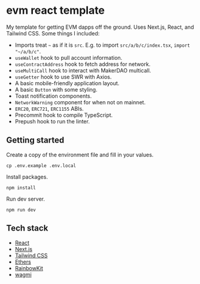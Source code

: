 # evm react template

My template for getting EVM dapps off the ground. Uses Next.js, React, and Tailwind CSS. Some things I included:

- Imports treat `~` as if it is `src`. E.g. to import `src/a/b/c/index.tsx`, `import "~/a/b/c"`.
- `useWallet` hook to pull account information.
- `useContractAddress` hook to fetch address for network.
- `useMultiCall` hook to interact with MakerDAO multicall.
- `useGetter` hook to use SWR with Axios.
- A basic mobile-friendly application layout.
- A basic `Button` with some styling.
- Toast notification components.
- `NetworkWarning` component for when not on mainnet.
- `ERC20`, `ERC721`, `ERC1155` ABIs.
- Precommit hook to compile TypeScript.
- Prepush hook to run the linter.

## Getting started

Create a copy of the environment file and fill in your values.

```
cp .env.example .env.local
```

Install packages.

```
npm install
```

Run dev server.
```
npm run dev
```

## Tech stack
* [React](https://reactjs.org)
* [Next.js](https://nextjs.org)
* [Tailwind CSS](https://tailwindcss.com)
* [Ethers](https://docs.ethers.io)
* [RainbowKit](https://rainbowkit.com)
* [wagmi](https://wagmi.sh)
